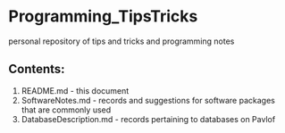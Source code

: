 # Programming_TipsTricks
personal repository of tips and tricks and programming notes


## Contents:
1. README.md - this document
1. SoftwareNotes.md - records and suggestions for software packages that are commonly used
1. DatabaseDescription.md - records pertaining to databases on Pavlof
